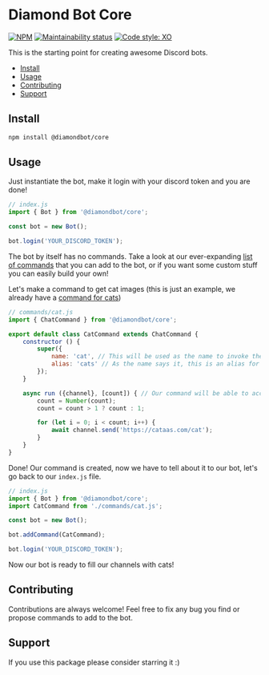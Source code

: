 # Diamond Bot Core

[![NPM](https://img.shields.io/npm/v/@diamondbot/core)](https://www.npmjs.com/package/@diamondbot/core)
[![Maintainability status](https://img.shields.io/codeclimate/maintainability/alvarocastro/diamondbot)](https://codeclimate.com/github/alvarocastro/diamondbot/maintainability)
[![Code style: XO](https://img.shields.io/badge/code_style-XO-5ed9c7.svg)](https://github.com/xojs/xo)

This is the starting point for creating awesome Discord bots.

- [Install](#install)
- [Usage](#usage)
- [Contributing](#contributing)
- [Support](#support)

## Install

```bash
npm install @diamondbot/core
```

## Usage

Just instantiate the bot, make it login with your discord token and you are done!

```js
// index.js
import { Bot } from '@diamondbot/core';

const bot = new Bot();

bot.login('YOUR_DISCORD_TOKEN');
```

The bot by itself has no commands. Take a look at our ever-expanding [list of commands](/commands/README.md) that you can add to the bot, or if you want some custom stuff you can easily build your own!

Let's make a command to get cat images (this is just an example, we already have a [command for cats](/commands/cats))

```js
// commands/cat.js
import { ChatCommand } from '@diamondbot/core';

export default class CatCommand extends ChatCommand {
	constructor () {
		super({
			name: 'cat', // This will be used as the name to invoke the command, eg: !cat
			alias: 'cats' // As the name says it, this is an alias for the command, eg: !cats
		});
	}

	async run ({channel}, [count]) { // Our command will be able to accept a parameter, eg: !cat 3
		count = Number(count);
		count = count > 1 ? count : 1;

		for (let i = 0; i < count; i++) {
			await channel.send('https://cataas.com/cat');
		}
	}
}
```

Done! Our command is created, now we have to tell about it to our bot, let's go back to our `index.js` file.

```js
// index.js
import { Bot } from '@diamondbot/core';
import CatCommand from './commands/cat.js';

const bot = new Bot();

bot.addCommand(CatCommand);

bot.login('YOUR_DISCORD_TOKEN');
```

Now our bot is ready to fill our channels with cats!

## Contributing

Contributions are always welcome! Feel free to fix any bug you find or propose commands to add to the bot.

## Support

If you use this package please consider starring it :)
